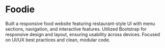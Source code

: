 # Foodie
Built a responsive food website featuring restaurant-style UI with menu sections, navigation, and interactive features. Utilized Bootstrap for responsive design and layout, ensuring usability across devices. Focused on UI/UX best practices and clean, modular code.
